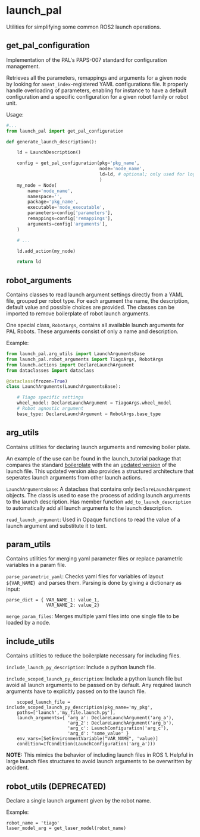 # launch_pal

Utilities for simplifying some common ROS2 launch operations.

## get_pal_configuration

Implementation of the PAL's PAPS-007 standard for configuration management.

Retrieves all the parameters, remappings and arguments for a given node by
looking for `ament_index`-registered YAML configurations file. It properly handle
overloading of parameters, enabling for instance to have a default configuration
and a specific configuration for a given robot family or robot unit.

Usage:

```python
#...
from launch_pal import get_pal_configuration

def generate_launch_description():

    ld = LaunchDescription()

    config = get_pal_configuration(pkg='pkg_name',
                                   node='node_name', 
                                   ld=ld, # optional; only used for logging
                                   )
    my_node = Node(
        name='node_name',
        namespace='',
        package='pkg_name',
        executable='node_executable',
        parameters=config['parameters'],
        remappings=config['remappings'],
        arguments=config['arguments'],
    )

    # ...

    ld.add_action(my_node)

    return ld
```

## robot_arguments
Contains classes to read launch argument settings directly from a YAML file, grouped per robot type. For each argument the name, the description, default value and possible choices are provided. The classes can be imported to remove boilerplate of robot launch arguments. 

One special class, ```RobotArgs```, contains all available
launch arguments for PAL Robots. These arguments consist of only a name and description.

Example:
```python
from launch_pal.arg_utils import LaunchArgumentsBase
from launch_pal.robot_arguments import TiagoArgs, RobotArgs
from launch.actions import DeclareLaunchArgument
from dataclasses import dataclass

@dataclass(frozen=True)
class LaunchArguments(LaunchArgumentsBase):

    # Tiago specific settings
    wheel_model: DeclareLaunchArgument = TiagoArgs.wheel_model
    # Robot agnostic argument
    base_type: DeclareLaunchArgument = RobotArgs.base_type
```


## arg_utils
Contains utilities for declaring launch arguments and removing boiler plate. 

An example of the use can be found in the launch_tutorial package that compares the standard [boilerplate](https://gitlab/davidterkuile/launch_tutorial/-/blob/main/launch/robot_args_example_boilerplate.launch.py) with the an [updated version](https://gitlab/davidterkuile/launch_tutorial/-/blob/main/launch/robot_args_example.launch.py) of the launch file. This updated version also provides a structured architecture that seperates launch arguments from other launch actions. 

`LaunchArgumentsBase`: A dataclass that contains only `DeclareLaunchArgument` objects. The class is used to ease the process of adding launch arguments to the launch description. Has member function `add_to_launch_description` to automatically add all launch arguments to the launch description.

`read_launch_argument`: Used in Opaque functions to read the value of a launch argument and substitute it to text.


## param_utils
Contains utilities for merging yaml parameter files or replace parametric variables in a param file.

`parse_parametric_yaml`: Checks yaml files for variables of layout `${VAR_NAME} `and parses them. Parsing is done by giving a dictionary as input:

```
parse_dict = { VAR_NAME_1: value_1,
               VAR_NAME_2: value_2}
```

`merge_param_files`: Merges multiple yaml files into one single file to be loaded by a node.


## include_utils
Contains utilities to reduce the boilerplate necessary for including files.

`include_launch_py_description`: Include a python launch file.

`include_scoped_launch_py_description`: Include a python launch file but avoid  all launch arguments to be passed on by default. Any required launch arguments have to explicitly passed on to the launch file. 

```
    scoped_launch_file = include_scoped_launch_py_description(pkg_name='my_pkg', 
    paths=['launch','my_file.launch.py'],
    launch_arguments={ 'arg_a': DeclareLaunchArgument('arg_a'),
                       'arg_2': DeclareLaunchArgument('arg_b'),
                       'arg_c': LaunchConfiguration('arg_c'),
                       'arg_d': "some_value' }
    env_vars=[SetEnvironmentVariable("VAR_NAME", 'value)]
    condition=IfCondition(LaunchConfiguration('arg_a')))
```

**NOTE:**
This mimics the behavior of including launch files in ROS 1. Helpful in large launch files structures to avoid launch arguments to be overwritten by accident.


## robot_utils (DEPRECATED)
Declare a single launch argument given by the robot name. 

Example:

```
robot_name = 'tiago'
laser_model_arg = get_laser_model(robot_name)
```

